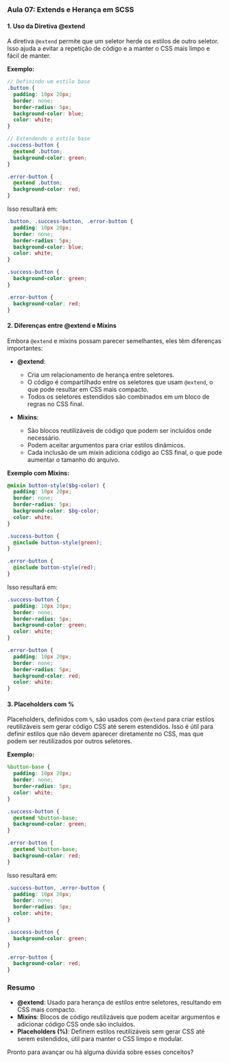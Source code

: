### Aula 07: Extends e Herança em SCSS

#### 1. Uso da Diretiva @extend

A diretiva `@extend` permite que um seletor herde os estilos de outro seletor. Isso ajuda a evitar a repetição de código e a manter o CSS mais limpo e fácil de manter.

**Exemplo:**

```scss
// Definindo um estilo base
.button {
  padding: 10px 20px;
  border: none;
  border-radius: 5px;
  background-color: blue;
  color: white;
}

// Extendendo o estilo base
.success-button {
  @extend .button;
  background-color: green;
}

.error-button {
  @extend .button;
  background-color: red;
}
```

Isso resultará em:

```css
.button, .success-button, .error-button {
  padding: 10px 20px;
  border: none;
  border-radius: 5px;
  background-color: blue;
  color: white;
}

.success-button {
  background-color: green;
}

.error-button {
  background-color: red;
}
```

#### 2. Diferenças entre @extend e Mixins

Embora `@extend` e mixins possam parecer semelhantes, eles têm diferenças importantes:

- **@extend**:
  
  - Cria um relacionamento de herança entre seletores.
  - O código é compartilhado entre os seletores que usam `@extend`, o que pode resultar em CSS mais compacto.
  - Todos os seletores estendidos são combinados em um bloco de regras no CSS final.

- **Mixins**:
  
  - São blocos reutilizáveis de código que podem ser incluídos onde necessário.
  - Podem aceitar argumentos para criar estilos dinâmicos.
  - Cada inclusão de um mixin adiciona código ao CSS final, o que pode aumentar o tamanho do arquivo.

**Exemplo com Mixins:**

```scss
@mixin button-style($bg-color) {
  padding: 10px 20px;
  border: none;
  border-radius: 5px;
  background-color: $bg-color;
  color: white;
}

.success-button {
  @include button-style(green);
}

.error-button {
  @include button-style(red);
}
```

Isso resultará em:

```css
.success-button {
  padding: 10px 20px;
  border: none;
  border-radius: 5px;
  background-color: green;
  color: white;
}

.error-button {
  padding: 10px 20px;
  border: none;
  border-radius: 5px;
  background-color: red;
  color: white;
}
```

#### 3. Placeholders com %

Placeholders, definidos com `%`, são usados com `@extend` para criar estilos reutilizáveis sem gerar código CSS até serem estendidos. Isso é útil para definir estilos que não devem aparecer diretamente no CSS, mas que podem ser reutilizados por outros seletores.

**Exemplo:**

```scss
%button-base {
  padding: 10px 20px;
  border: none;
  border-radius: 5px;
  color: white;
}

.success-button {
  @extend %button-base;
  background-color: green;
}

.error-button {
  @extend %button-base;
  background-color: red;
}
```

Isso resultará em:

```css
.success-button, .error-button {
  padding: 10px 20px;
  border: none;
  border-radius: 5px;
  color: white;
}

.success-button {
  background-color: green;
}

.error-button {
  background-color: red;
}
```

### Resumo

- **@extend**: Usado para herança de estilos entre seletores, resultando em CSS mais compacto.
- **Mixins**: Blocos de código reutilizáveis que podem aceitar argumentos e adicionar código CSS onde são incluídos.
- **Placeholders (%)**: Definem estilos reutilizáveis sem gerar CSS até serem estendidos, útil para manter o CSS limpo e modular.

Pronto para avançar ou há alguma dúvida sobre esses conceitos?
